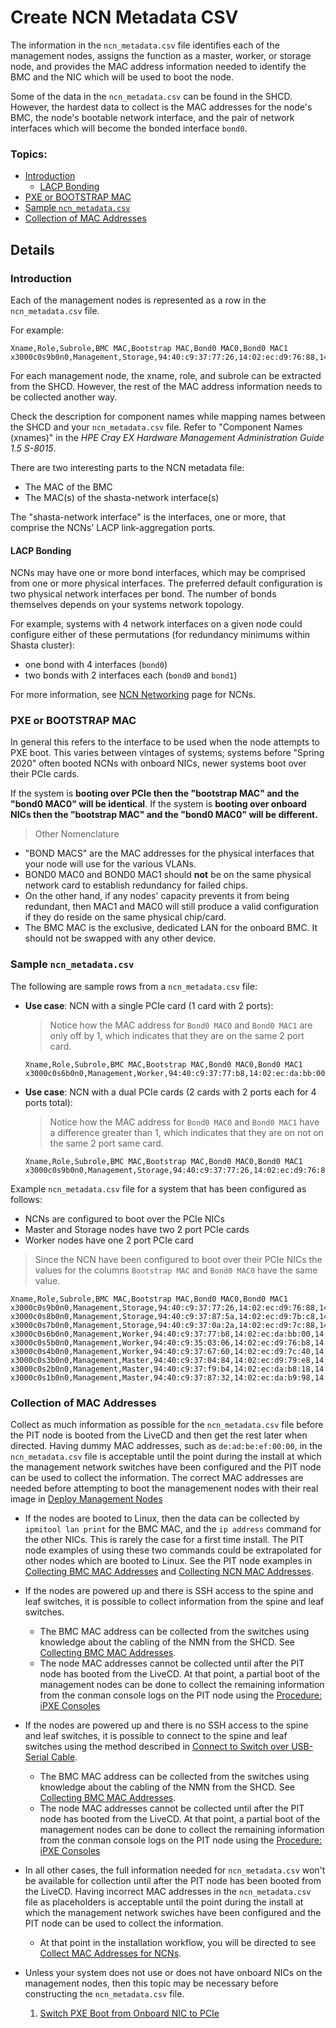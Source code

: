# Create NCN Metadata CSV

The information in the `ncn_metadata.csv` file identifies each of the management nodes, assigns the function
as a master, worker, or storage node, and provides the MAC address information needed to identify the BMC and
the NIC which will be used to boot the node.

Some of the data in the `ncn_metadata.csv` can be found in the SHCD.  However, the hardest data
to collect is the MAC addresses for the node's BMC, the node's bootable network interface, and the
pair of network interfaces which will become the bonded interface `bond0`.

### Topics:

   * [Introduction](#introduction)
      * [LACP Bonding](#lacp_bonding)
   * [PXE or BOOTSTRAP MAC](#pxe_or_bootstrap_mac)
   * [Sample `ncn_metadata.csv`](#sample_ncn_metadata_csv)
   * [Collection of MAC Addresses](#collection_of_mac_addresses)

## Details

<a name="introduction"></a>
### Introduction

Each of the management nodes is represented as a row in the `ncn_metadata.csv` file.

For example:
```
Xname,Role,Subrole,BMC MAC,Bootstrap MAC,Bond0 MAC0,Bond0 MAC1
x3000c0s9b0n0,Management,Storage,94:40:c9:37:77:26,14:02:ec:d9:76:88,14:02:ec:d9:76:88,94:40:c9:5f:b6:92
```

For each management node, the xname, role, and subrole can be extracted from the SHCD.  However, the rest of the
MAC address information needs to be collected another way.

Check the description for component names while mapping names between the SHCD and your `ncn_metadata.csv` file.
Refer to "Component Names (xnames)" in the _HPE Cray EX Hardware Management Administration Guide 1.5 S-8015_.

There are two interesting parts to the NCN metadata file:
- The MAC of the BMC
- The MAC(s) of the shasta-network interface(s)

The "shasta-network interface" is the interfaces, one or more, that comprise the NCNs' LACP link-aggregation ports.

<a name="lacp_bonding"></a>
#### LACP Bonding

NCNs may have one or more bond interfaces, which may be comprised from one or more physical interfaces. The
preferred default configuration is two physical network interfaces per bond. The number
of bonds themselves depends on your systems network topology.

For example, systems with 4 network interfaces on a given node could configure either of these
permutations (for redundancy minimums within Shasta cluster):
- one bond with 4 interfaces (`bond0`)
- two bonds with 2 interfaces each (`bond0` and `bond1`)

For more information, see [NCN Networking](../background/ncn_networking.md) page for NCNs.

<a name="pxe_or_bootstrap_mac"></a>
### PXE or BOOTSTRAP MAC

In general this refers to the interface to be used when the node attempts to PXE boot. This varies between vintages
of systems; systems before "Spring 2020" often booted NCNs with onboard NICs, newer systems boot over their PCIe cards.

If the system is **booting over PCIe then the "bootstrap MAC" and the "bond0 MAC0" will be identical**. If the
system is **booting over onboard NICs then the "bootstrap MAC" and the "bond0 MAC0" will be different.**

> Other Nomenclature
- "BOND MACS" are the MAC addresses for the physical interfaces that your node will use for the various VLANs.
- BOND0 MAC0 and BOND0 MAC1 should **not** be on the same physical network card to establish redundancy for failed chips.
- On the other hand, if any nodes' capacity prevents it from being redundant, then MAC1 and MAC0 will still produce a valid configuration if they do reside on the same physical chip/card.
- The BMC MAC is the exclusive, dedicated LAN for the onboard BMC. It should not be swapped with any other device.

<a name="sample_ncn_metadata_csv"></a>
### Sample `ncn_metadata.csv`

The following are sample rows from a `ncn_metadata.csv` file:
* __Use case__: NCN with a single PCIe card (1 card with 2 ports):
    > Notice how the MAC address for `Bond0 MAC0` and `Bond0 MAC1` are only off by 1, which indicates that
    > they are on the same 2 port card.

    ```
    Xname,Role,Subrole,BMC MAC,Bootstrap MAC,Bond0 MAC0,Bond0 MAC1
    x3000c0s6b0n0,Management,Worker,94:40:c9:37:77:b8,14:02:ec:da:bb:00,14:02:ec:da:bb:00,14:02:ec:da:bb:01
    ```
* __Use case__: NCN with a dual PCIe cards (2 cards with 2 ports each for 4 ports total):
    > Notice how the MAC address for `Bond0 MAC0` and `Bond0 MAC1` have a difference greater than 1, which
    > indicates that they are on not on the same 2 port same card.

    ```
    Xname,Role,Subrole,BMC MAC,Bootstrap MAC,Bond0 MAC0,Bond0 MAC1
    x3000c0s9b0n0,Management,Storage,94:40:c9:37:77:26,14:02:ec:d9:76:88,14:02:ec:d9:76:88,94:40:c9:5f:b6:92
    ```

Example `ncn_metadata.csv` file for a system that has been configured as follows:
 * NCNs are configured to boot over the PCIe NICs
 * Master and Storage nodes have two 2 port PCIe cards
 * Worker nodes have one 2 port PCIe card
> Since the NCN have been configured to boot over their PCIe NICs the values for the columns `Bootstrap MAC` and `Bond0 MAC0` have the same value.

```
Xname,Role,Subrole,BMC MAC,Bootstrap MAC,Bond0 MAC0,Bond0 MAC1
x3000c0s9b0n0,Management,Storage,94:40:c9:37:77:26,14:02:ec:d9:76:88,14:02:ec:d9:76:88,94:40:c9:5f:b6:92
x3000c0s8b0n0,Management,Storage,94:40:c9:37:87:5a,14:02:ec:d9:7b:c8,14:02:ec:d9:7b:c8,94:40:c9:5f:b6:5c
x3000c0s7b0n0,Management,Storage,94:40:c9:37:0a:2a,14:02:ec:d9:7c:88,14:02:ec:d9:7c:88,94:40:c9:5f:9a:a8
x3000c0s6b0n0,Management,Worker,94:40:c9:37:77:b8,14:02:ec:da:bb:00,14:02:ec:da:bb:00,14:02:ec:da:bb:01
x3000c0s5b0n0,Management,Worker,94:40:c9:35:03:06,14:02:ec:d9:76:b8,14:02:ec:d9:76:b8,14:02:ec:d9:76:b9
x3000c0s4b0n0,Management,Worker,94:40:c9:37:67:60,14:02:ec:d9:7c:40,14:02:ec:d9:7c:40,14:02:ec:d9:7c:41
x3000c0s3b0n0,Management,Master,94:40:c9:37:04:84,14:02:ec:d9:79:e8,14:02:ec:d9:79:e8,94:40:c9:5f:b5:cc
x3000c0s2b0n0,Management,Master,94:40:c9:37:f9:b4,14:02:ec:da:b8:18,14:02:ec:da:b8:18,94:40:c9:5f:a3:a8
x3000c0s1b0n0,Management,Master,94:40:c9:37:87:32,14:02:ec:da:b9:98,14:02:ec:da:b9:98,14:02:ec:da:b9:99
```

<a name="collection_of_mac_addresses"></a>
### Collection of MAC Addresses

   Collect as much information as possible for the `ncn_metadata.csv` file before the PIT node is booted
   from the LiveCD and then get the rest later when directed.  Having dummy MAC addresses, such as `de:ad:be:ef:00:00`,
   in the `ncn_metadata.csv` file is acceptable until the point during the install at which the management network
   switches have been configured and the PIT node can be used to collect the information.  The correct MAC addresses
   are needed before attempting to boot the managemenent nodes with their real image in
   [Deploy Management Nodes](index.md#deploy_management_nodes)

   * If the nodes are booted to Linux, then the data can be collected by `ipmitool lan print` for the BMC MAC,
   and the `ip address` command for the other NICs.  This is rarely the case for a first time install.
   The PIT node examples of using these two commands could be extrapolated for other nodes which are booted to Linux.
   See the PIT node examples in [Collecting BMC MAC Addresses](collecting_bmc_mac_addresses.md) and
   [Collecting NCN MAC Addresses](collecting_ncn_mac_addresses.md).


   * If the nodes are powered up and there is SSH access to the spine and leaf switches, it is possible to
   collect information from the spine and leaf switches.
      * The BMC MAC address can be collected from the switches using knowledge about the cabling of the NMN from the SHCD.  See [Collecting BMC MAC Addresses](collecting_bmc_mac_addresses.md).
      * The node MAC addresses cannot be collected until after the PIT node has booted from the LiveCD.  At that point, a partial boot of the management nodes can be done to collect the remaining information from the conman console logs on the PIT node using the [Procedure: iPXE Consoles](collecting_ncn_mac_addresses.md#procedure-ipxe-consoles)

   * If the nodes are powered up and there is no SSH access to the spine and leaf switches, it is possible
   to connect to the spine and leaf switches using the method described in
   [Connect to Switch over USB-Serial Cable](connect_to_switch_over_usb_serial_cable.md).
      * The BMC MAC address can be collected from the switches using knowledge about the cabling of the NMN from the SHCD.  See [Collecting BMC MAC Addresses](collecting_bmc_mac_addresses.md).
      * The node MAC addresses cannot be collected until after the PIT node has booted from the LiveCD.  At that point, a partial boot of the management nodes can be done to collect the remaining information from the conman console logs on the PIT node using the [Procedure: iPXE Consoles](collecting_ncn_mac_addresses.md#procedure-ipxe-consoles)

   * In all other cases, the full information needed for `ncn_metadata.csv` won't be available for collection
   until after the PIT node has been booted from the LiveCD.  Having incorrect MAC addresses
   in the `ncn_metadata.csv` file as placeholders is acceptable until the point during the install at which the management
   network swiches have been configured and the PIT node can be used to collect the information.
      * At that point in the installation workflow, you will be directed to see [Collect MAC Addresses for NCNs](collect_mac_addresses_for_ncns.md).

   * Unless your system does not use or does not have onboard NICs on the management nodes, then this topic
   may be necessary before constructing the `ncn_metadata.csv` file.
      1. [Switch PXE Boot from Onboard NIC to PCIe](switch_pxe_boot_from_onboard_nic_to_pcie.md)

